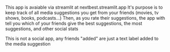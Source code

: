 This app is avaiable via streamlit at nextbest.streamlit.app
It's purpose is to keep track of all media suggestions you get from your friends (movies, tv shows, books, podcasts...)
Then, as you rate their suggestions, the app with tell you which of your friends give the best suggestions, the most suggestions, and other social stats

This is not a social app, any friends "added" are just a text label added to the media suggestion
